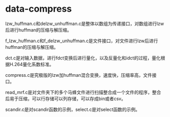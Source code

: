 # data-compress
lzw_huffman.c和delzw_unhuffman.c是整体以数组为传递接口，对数组进行lzw后进行huffman的压缩与解压缩。

f_lzw_huffman.c和f_delzw_unhuffman.c是文件接口，对文件进行lzw后进行huffman的压缩与解压缩。

dct.c是对输入数据，进行fdct变换后进行量化，以及反量化和idct的过程，量化根据H.264量化系数标准。

compress.c是究极版的lzw加huffman混合变换，速度快，压缩率高，文件接口。

read_mrf.c是对文件夹下的多个马蜂文件进行扫描整合成一个文件的程序，整合后易于压缩，可以行存储可以列存储，可以存成bin或者csv。

scandir.c是对scandir函数的示例，select.c是对select函数的示例。
